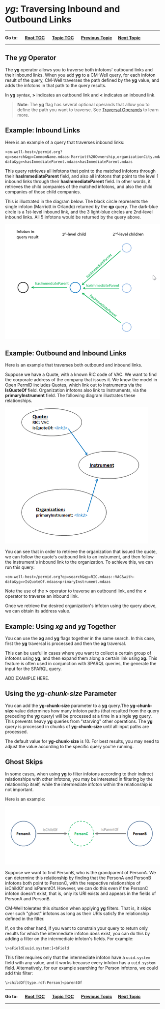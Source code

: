 # *yg*: Traversing Inbound and Outbound Links #

----

**Go to:** &nbsp;&nbsp;&nbsp;&nbsp; [**Root TOC**](CM-Well.RootTOC.TOC.md) &nbsp;&nbsp;&nbsp;&nbsp; [**Topic TOC**](API.Traversal.TOC.md) &nbsp;&nbsp;&nbsp;&nbsp; [**Previous Topic**](API.Traversal.xg.md)&nbsp;&nbsp;&nbsp;&nbsp; [**Next Topic**](API.Traversal.gqp.md)  

----

## The *yg* Operator ##

The **yg** operator allows you to traverse both infotons' outbound links and their inbound links. When you add **yg** to a CM-Well query, for each infoton result of the query, CM-Well traverses the path defined by the **yg** value, and adds the infotons in that path to the query results.

In **yg** syntax, **>** indicates an outbound link and **<** indicates an inbound link.

>**Note**: The **yg** flag has several optional operands that allow you to define the path you want to traverse. See [Traversal Operands](API.Traversal.Operands.md) to learn more.

## Example: Inbound Links ##

Here is an example of a query that traverses inbound links:

    <cm-well-host>/permid.org?op=search&qp=CommonName.mdaas:Marriott%20Ownership,organizationCity.mdaas:Orlando&format=ttl&with-data&yg=<hasImmediateParent.mdaas<hasImmediateParent.mdaas

This query retrieves all infotons that point to the matched infotons through their **hasImmediateParent** field, and also all infotons that point to the level 1 inbound links through their **hasImmediateParent** field. In other words, it retrieves the child companies of the matched infotons, and also the child companies of those child companies. 

This is illustrated in the diagram below. The black circle represents the single infoton (Marriott in Orlando) returned by the **qp** query. The dark-blue circle is a 1st-level inbound link, and the 3 light-blue circles are 2nd-level inbound links. All 5 infotons would be returned by the query above.

<img src="./_Images/YgInboundLinks.png">

## Example: Outbound and Inbound Links ##

Here is an example that traverses both outbound and inbound links.

Suppose we have a Quote, with a known RIC code of VAC. We want to find the corporate address of the company that issues it. We know the model in Open PermID includes Quotes, which link out to Instruments via the **IsQuoteOf** field. Organization infotons also link to Instruments, via the **primaryInstrument** field. The following diagram illustrates these relationships.

<img src="./_Images/Instrument-Inbound-Outbound-Links.png">

You can see that in order to retrieve the organization that issued the quote, we can follow the quote's outbound link to an instrument, and then follow the instrument's inbound link to the organization. To achieve this, we can run this query:

    <cm-well-host>/permid.org?op=search&qp=RIC.mdaas::VAC&with-data&yg=>IsQuoteOf.mdaas<primaryInstrument.mdaas
    
Note the use of the **>** operator to traverse an outbound link, and the **<** operator to traverse an inbound link.

Once we retrieve the desired organization's infoton using the query above, we can obtain its address value.

## Example: Using *xg* and *yg* Together ##

You can use the **xg** and **yg** flags together in the same search. In this case, first the **yg** traversal is processed and then the **xg** traversal.

This can be useful in cases where you want to collect a certain group of infotons using **yg**, and then expand them along a certain link using **xg**. This feature is often used in conjunction with SPARQL queries, the generate the input for the SPARQL query.

ADD EXAMPLE HERE.

## Using the *yg-chunk-size* Parameter ##

You can add the **yg-chunk-size** parameter to a  **yg** query.The **yg-chunk-size** value determines how many infoton paths (that resulted from the query preceding the **yg** query) will be processed at a time in a single **yg** query. This prevents heavy **yg** queries from "starving" other operations. 
The **yg** query is processed in chunks of **yg-chunk-size** until all input paths are processed.

The default value for **yg-chunk-size** is 10. For best results, you may need to adjust the value according to the specific query you're running.

<a name="hdrGhostSkips"></a>
## Ghost Skips ##

In some cases, when using **yg** to filter infotons according to their indirect relationships with other infotons, you may be interested in filtering by the relationship itself, while the intermediate infoton within the relationship is not important.

Here is an example:

<img src="./_Images/yg-ghost-skips.png"> 

Suppose we want to find PersonB, who is the grandparent of PersonA. We can determine this relationship by finding that the PersonA and PersonB infotons both point to PersonC, with the respective relationships of isChildOf and isParentOf. However, we can do this even if the PersonC infoton doesn't exist, that is, only its URI exists and appears in the fields of PersonA and PersonB.

CM-Well tolerates this situation when applying **yg** filters. That is, it skips over such "ghost" infotons as long as their URIs satisfy the relationship defined in the filter.

If, on the other hand, if you want to constrain your query to return only results for which the intermediate infoton *does* exist, you can do this by adding a filter on the intermediate infoton's fields. For example:

    \>aField[uuid.system:]<bField

This filter requires only that the intermediate infoton have a ```uuid.system``` field with any value, and it works because every infoton has a ```uuid.system``` field. Alternatively, for our example searching for Person infotons, we could add this filter:

    \>childOf[type.rdf:Person]<parentOf

----

**Go to:** &nbsp;&nbsp;&nbsp;&nbsp; [**Root TOC**](CM-Well.RootTOC.TOC.md) &nbsp;&nbsp;&nbsp;&nbsp; [**Topic TOC**](API.Traversal.TOC.md) &nbsp;&nbsp;&nbsp;&nbsp; [**Previous Topic**](API.Traversal.xg.md)&nbsp;&nbsp;&nbsp;&nbsp; [**Next Topic**](API.Traversal.gqp.md)  

----
